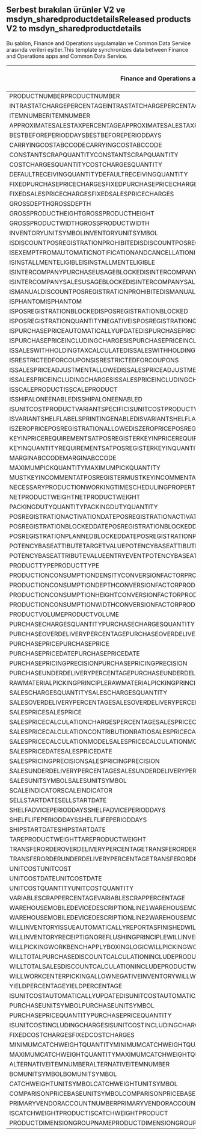 ## <a name="released-products-v2-to-msdyn_sharedproductdetails"></a><span data-ttu-id="a6610-101">Serbest bırakılan ürünler V2 ve msdyn_sharedproductdetails</span><span class="sxs-lookup"><span data-stu-id="a6610-101">Released products V2 to msdyn_sharedproductdetails</span></span>

<span data-ttu-id="a6610-102">Bu şablon, Finance and Operations uygulamaları ve Common Data Service arasında verileri eşitler.</span><span class="sxs-lookup"><span data-stu-id="a6610-102">This template synchronizes data between Finance and Operations apps and Common Data Service.</span></span>

<span data-ttu-id="a6610-103">Finance and Operations alanı</span><span class="sxs-lookup"><span data-stu-id="a6610-103">Finance and Operations field</span></span> | <span data-ttu-id="a6610-104">Eşleme türü</span><span class="sxs-lookup"><span data-stu-id="a6610-104">Map type</span></span> | <span data-ttu-id="a6610-105">Diğer Dynamics 365 alanı</span><span class="sxs-lookup"><span data-stu-id="a6610-105">Other Dynamics 365 field</span></span> | <span data-ttu-id="a6610-106">Varsayılan değer</span><span class="sxs-lookup"><span data-stu-id="a6610-106">Default value</span></span>
---|---|---|---
<span data-ttu-id="a6610-107">PRODUCTNUMBER</span><span class="sxs-lookup"><span data-stu-id="a6610-107">PRODUCTNUMBER</span></span> | > | <span data-ttu-id="a6610-108">msdyn_globalproduct.msdyn_productnumber</span><span class="sxs-lookup"><span data-stu-id="a6610-108">msdyn_globalproduct.msdyn_productnumber</span></span> | 
<span data-ttu-id="a6610-109">INTRASTATCHARGEPERCENTAGE</span><span class="sxs-lookup"><span data-stu-id="a6610-109">INTRASTATCHARGEPERCENTAGE</span></span> | > | <span data-ttu-id="a6610-110">msdyn_intrastatchargepercentage</span><span class="sxs-lookup"><span data-stu-id="a6610-110">msdyn_intrastatchargepercentage</span></span> | 
<span data-ttu-id="a6610-111">ITEMNUMBER</span><span class="sxs-lookup"><span data-stu-id="a6610-111">ITEMNUMBER</span></span> | >> | <span data-ttu-id="a6610-112">msdyn_itemnumber</span><span class="sxs-lookup"><span data-stu-id="a6610-112">msdyn_itemnumber</span></span> | 
<span data-ttu-id="a6610-113">APPROXIMATESALESTAXPERCENTAGE</span><span class="sxs-lookup"><span data-stu-id="a6610-113">APPROXIMATESALESTAXPERCENTAGE</span></span> | > | <span data-ttu-id="a6610-114">msdyn_approximatesalestaxpercentage</span><span class="sxs-lookup"><span data-stu-id="a6610-114">msdyn_approximatesalestaxpercentage</span></span> | 
<span data-ttu-id="a6610-115">BESTBEFOREPERIODDAYS</span><span class="sxs-lookup"><span data-stu-id="a6610-115">BESTBEFOREPERIODDAYS</span></span> | > | <span data-ttu-id="a6610-116">msdyn_bestbeforeperioddays</span><span class="sxs-lookup"><span data-stu-id="a6610-116">msdyn_bestbeforeperioddays</span></span> | 
<span data-ttu-id="a6610-117">CARRYINGCOSTABCCODE</span><span class="sxs-lookup"><span data-stu-id="a6610-117">CARRYINGCOSTABCCODE</span></span> | >> | <span data-ttu-id="a6610-118">msdyn_carryingcostabccode</span><span class="sxs-lookup"><span data-stu-id="a6610-118">msdyn_carryingcostabccode</span></span> | 
<span data-ttu-id="a6610-119">CONSTANTSCRAPQUANTITY</span><span class="sxs-lookup"><span data-stu-id="a6610-119">CONSTANTSCRAPQUANTITY</span></span> | > | <span data-ttu-id="a6610-120">msdyn_constantscrapquantity</span><span class="sxs-lookup"><span data-stu-id="a6610-120">msdyn_constantscrapquantity</span></span> | 
<span data-ttu-id="a6610-121">COSTCHARGESQUANTITY</span><span class="sxs-lookup"><span data-stu-id="a6610-121">COSTCHARGESQUANTITY</span></span> | > | <span data-ttu-id="a6610-122">msdyn_costchargesquantity</span><span class="sxs-lookup"><span data-stu-id="a6610-122">msdyn_costchargesquantity</span></span> | 
<span data-ttu-id="a6610-123">DEFAULTRECEIVINGQUANTITY</span><span class="sxs-lookup"><span data-stu-id="a6610-123">DEFAULTRECEIVINGQUANTITY</span></span> | > | <span data-ttu-id="a6610-124">msdyn_defaultreceivingquantity</span><span class="sxs-lookup"><span data-stu-id="a6610-124">msdyn_defaultreceivingquantity</span></span> | 
<span data-ttu-id="a6610-125">FIXEDPURCHASEPRICECHARGES</span><span class="sxs-lookup"><span data-stu-id="a6610-125">FIXEDPURCHASEPRICECHARGES</span></span> | > | <span data-ttu-id="a6610-126">msdyn_fixedpurchasepricecharges</span><span class="sxs-lookup"><span data-stu-id="a6610-126">msdyn_fixedpurchasepricecharges</span></span> | 
<span data-ttu-id="a6610-127">FIXEDSALESPRICECHARGES</span><span class="sxs-lookup"><span data-stu-id="a6610-127">FIXEDSALESPRICECHARGES</span></span> | > | <span data-ttu-id="a6610-128">msdyn_fixedsalespricecharges</span><span class="sxs-lookup"><span data-stu-id="a6610-128">msdyn_fixedsalespricecharges</span></span> | 
<span data-ttu-id="a6610-129">GROSSDEPTH</span><span class="sxs-lookup"><span data-stu-id="a6610-129">GROSSDEPTH</span></span> | > | <span data-ttu-id="a6610-130">msdyn_grossdepth</span><span class="sxs-lookup"><span data-stu-id="a6610-130">msdyn_grossdepth</span></span> | 
<span data-ttu-id="a6610-131">GROSSPRODUCTHEIGHT</span><span class="sxs-lookup"><span data-stu-id="a6610-131">GROSSPRODUCTHEIGHT</span></span> | > | <span data-ttu-id="a6610-132">msdyn_grossproductheight</span><span class="sxs-lookup"><span data-stu-id="a6610-132">msdyn_grossproductheight</span></span> | 
<span data-ttu-id="a6610-133">GROSSPRODUCTWIDTH</span><span class="sxs-lookup"><span data-stu-id="a6610-133">GROSSPRODUCTWIDTH</span></span> | > | <span data-ttu-id="a6610-134">msdyn_grossproductwidth</span><span class="sxs-lookup"><span data-stu-id="a6610-134">msdyn_grossproductwidth</span></span> | 
<span data-ttu-id="a6610-135">INVENTORYUNITSYMBOL</span><span class="sxs-lookup"><span data-stu-id="a6610-135">INVENTORYUNITSYMBOL</span></span> | > | <span data-ttu-id="a6610-136">msdyn_inventoryunitsymbol.msdyn_symbol</span><span class="sxs-lookup"><span data-stu-id="a6610-136">msdyn_inventoryunitsymbol.msdyn_symbol</span></span> | 
<span data-ttu-id="a6610-137">ISDISCOUNTPOSREGISTRATIONPROHIBITED</span><span class="sxs-lookup"><span data-stu-id="a6610-137">ISDISCOUNTPOSREGISTRATIONPROHIBITED</span></span> | >> | <span data-ttu-id="a6610-138">msdyn_isdiscountposregistrationprohibited</span><span class="sxs-lookup"><span data-stu-id="a6610-138">msdyn_isdiscountposregistrationprohibited</span></span> | 
<span data-ttu-id="a6610-139">ISEXEMPTFROMAUTOMATICNOTIFICATIONANDCANCELLATION</span><span class="sxs-lookup"><span data-stu-id="a6610-139">ISEXEMPTFROMAUTOMATICNOTIFICATIONANDCANCELLATION</span></span> | >> | <span data-ttu-id="a6610-140">msdyn_exemptautomaticnotificationcancel</span><span class="sxs-lookup"><span data-stu-id="a6610-140">msdyn_exemptautomaticnotificationcancel</span></span> | 
<span data-ttu-id="a6610-141">ISINSTALLMENTELIGIBLE</span><span class="sxs-lookup"><span data-stu-id="a6610-141">ISINSTALLMENTELIGIBLE</span></span> | >> | <span data-ttu-id="a6610-142">msdyn_isinstallmenteligible</span><span class="sxs-lookup"><span data-stu-id="a6610-142">msdyn_isinstallmenteligible</span></span> | 
<span data-ttu-id="a6610-143">ISINTERCOMPANYPURCHASEUSAGEBLOCKED</span><span class="sxs-lookup"><span data-stu-id="a6610-143">ISINTERCOMPANYPURCHASEUSAGEBLOCKED</span></span> | >> | <span data-ttu-id="a6610-144">msdyn_isintercompanypurchaseusageblocked</span><span class="sxs-lookup"><span data-stu-id="a6610-144">msdyn_isintercompanypurchaseusageblocked</span></span> | 
<span data-ttu-id="a6610-145">ISINTERCOMPANYSALESUSAGEBLOCKED</span><span class="sxs-lookup"><span data-stu-id="a6610-145">ISINTERCOMPANYSALESUSAGEBLOCKED</span></span> | >> | <span data-ttu-id="a6610-146">msdyn_isintercompanysalesusageblocked</span><span class="sxs-lookup"><span data-stu-id="a6610-146">msdyn_isintercompanysalesusageblocked</span></span> | 
<span data-ttu-id="a6610-147">ISMANUALDISCOUNTPOSREGISTRATIONPROHIBITED</span><span class="sxs-lookup"><span data-stu-id="a6610-147">ISMANUALDISCOUNTPOSREGISTRATIONPROHIBITED</span></span> | >> | <span data-ttu-id="a6610-148">msdyn_ismanualdiscposregistrationprohibited</span><span class="sxs-lookup"><span data-stu-id="a6610-148">msdyn_ismanualdiscposregistrationprohibited</span></span> | 
<span data-ttu-id="a6610-149">ISPHANTOM</span><span class="sxs-lookup"><span data-stu-id="a6610-149">ISPHANTOM</span></span> | >> | <span data-ttu-id="a6610-150">msdyn_isphantom</span><span class="sxs-lookup"><span data-stu-id="a6610-150">msdyn_isphantom</span></span> | 
<span data-ttu-id="a6610-151">ISPOSREGISTRATIONBLOCKED</span><span class="sxs-lookup"><span data-stu-id="a6610-151">ISPOSREGISTRATIONBLOCKED</span></span> | >> | <span data-ttu-id="a6610-152">msdyn_isposregistrationblocked</span><span class="sxs-lookup"><span data-stu-id="a6610-152">msdyn_isposregistrationblocked</span></span> | 
<span data-ttu-id="a6610-153">ISPOSREGISTRATIONQUANTITYNEGATIVE</span><span class="sxs-lookup"><span data-stu-id="a6610-153">ISPOSREGISTRATIONQUANTITYNEGATIVE</span></span> | >> | <span data-ttu-id="a6610-154">msdyn_isposregistrationquantitynegative</span><span class="sxs-lookup"><span data-stu-id="a6610-154">msdyn_isposregistrationquantitynegative</span></span> | 
<span data-ttu-id="a6610-155">ISPURCHASEPRICEAUTOMATICALLYUPDATED</span><span class="sxs-lookup"><span data-stu-id="a6610-155">ISPURCHASEPRICEAUTOMATICALLYUPDATED</span></span> | >> | <span data-ttu-id="a6610-156">msdyn_ispurchasepriceautomaticallyupdated</span><span class="sxs-lookup"><span data-stu-id="a6610-156">msdyn_ispurchasepriceautomaticallyupdated</span></span> | 
<span data-ttu-id="a6610-157">ISPURCHASEPRICEINCLUDINGCHARGES</span><span class="sxs-lookup"><span data-stu-id="a6610-157">ISPURCHASEPRICEINCLUDINGCHARGES</span></span> | >> | <span data-ttu-id="a6610-158">msdyn_ispurchasepriceincludingcharges</span><span class="sxs-lookup"><span data-stu-id="a6610-158">msdyn_ispurchasepriceincludingcharges</span></span> | 
<span data-ttu-id="a6610-159">ISSALESWITHHOLDINGTAXCALCULATED</span><span class="sxs-lookup"><span data-stu-id="a6610-159">ISSALESWITHHOLDINGTAXCALCULATED</span></span> | >> | <span data-ttu-id="a6610-160">msdyn_issaleswithholdingtaxcalculated</span><span class="sxs-lookup"><span data-stu-id="a6610-160">msdyn_issaleswithholdingtaxcalculated</span></span> | 
<span data-ttu-id="a6610-161">ISRESTRICTEDFORCOUPONS</span><span class="sxs-lookup"><span data-stu-id="a6610-161">ISRESTRICTEDFORCOUPONS</span></span> | >> | <span data-ttu-id="a6610-162">msdyn_isrestrictedforcoupons</span><span class="sxs-lookup"><span data-stu-id="a6610-162">msdyn_isrestrictedforcoupons</span></span> | 
<span data-ttu-id="a6610-163">ISSALESPRICEADJUSTMENTALLOWED</span><span class="sxs-lookup"><span data-stu-id="a6610-163">ISSALESPRICEADJUSTMENTALLOWED</span></span> | >> | <span data-ttu-id="a6610-164">msdyn_issalespriceadjustmentallowed</span><span class="sxs-lookup"><span data-stu-id="a6610-164">msdyn_issalespriceadjustmentallowed</span></span> | 
<span data-ttu-id="a6610-165">ISSALESPRICEINCLUDINGCHARGES</span><span class="sxs-lookup"><span data-stu-id="a6610-165">ISSALESPRICEINCLUDINGCHARGES</span></span> | >> | <span data-ttu-id="a6610-166">msdyn_issalespriceincludingcharges</span><span class="sxs-lookup"><span data-stu-id="a6610-166">msdyn_issalespriceincludingcharges</span></span> | 
<span data-ttu-id="a6610-167">ISSCALEPRODUCT</span><span class="sxs-lookup"><span data-stu-id="a6610-167">ISSCALEPRODUCT</span></span> | >> | <span data-ttu-id="a6610-168">msdyn_isscaleproduct</span><span class="sxs-lookup"><span data-stu-id="a6610-168">msdyn_isscaleproduct</span></span> | 
<span data-ttu-id="a6610-169">ISSHIPALONEENABLED</span><span class="sxs-lookup"><span data-stu-id="a6610-169">ISSHIPALONEENABLED</span></span> | >> | <span data-ttu-id="a6610-170">msdyn_isshipaloneenabled</span><span class="sxs-lookup"><span data-stu-id="a6610-170">msdyn_isshipaloneenabled</span></span> | 
<span data-ttu-id="a6610-171">ISUNITCOSTPRODUCTVARIANTSPECIFIC</span><span class="sxs-lookup"><span data-stu-id="a6610-171">ISUNITCOSTPRODUCTVARIANTSPECIFIC</span></span> | >> | <span data-ttu-id="a6610-172">msdyn_isunitcostproductvariantspecific</span><span class="sxs-lookup"><span data-stu-id="a6610-172">msdyn_isunitcostproductvariantspecific</span></span> | 
<span data-ttu-id="a6610-173">ISVARIANTSHELFLABELSPRINTINGENABLED</span><span class="sxs-lookup"><span data-stu-id="a6610-173">ISVARIANTSHELFLABELSPRINTINGENABLED</span></span> | >> | <span data-ttu-id="a6610-174">msdyn_isvariantshelflabelsprintingenabled</span><span class="sxs-lookup"><span data-stu-id="a6610-174">msdyn_isvariantshelflabelsprintingenabled</span></span> | 
<span data-ttu-id="a6610-175">ISZEROPRICEPOSREGISTRATIONALLOWED</span><span class="sxs-lookup"><span data-stu-id="a6610-175">ISZEROPRICEPOSREGISTRATIONALLOWED</span></span> | >> | <span data-ttu-id="a6610-176">msdyn_iszeropriceposregistrationallowed</span><span class="sxs-lookup"><span data-stu-id="a6610-176">msdyn_iszeropriceposregistrationallowed</span></span> | 
<span data-ttu-id="a6610-177">KEYINPRICEREQUIREMENTSATPOSREGISTER</span><span class="sxs-lookup"><span data-stu-id="a6610-177">KEYINPRICEREQUIREMENTSATPOSREGISTER</span></span> | >> | <span data-ttu-id="a6610-178">msdyn_keyinpricerequirementsatposregister</span><span class="sxs-lookup"><span data-stu-id="a6610-178">msdyn_keyinpricerequirementsatposregister</span></span> | 
<span data-ttu-id="a6610-179">KEYINQUANTITYREQUIREMENTSATPOSREGISTER</span><span class="sxs-lookup"><span data-stu-id="a6610-179">KEYINQUANTITYREQUIREMENTSATPOSREGISTER</span></span> | >> | <span data-ttu-id="a6610-180">msdyn_keyinquantityrequirementsatposregister</span><span class="sxs-lookup"><span data-stu-id="a6610-180">msdyn_keyinquantityrequirementsatposregister</span></span> | 
<span data-ttu-id="a6610-181">MARGINABCCODE</span><span class="sxs-lookup"><span data-stu-id="a6610-181">MARGINABCCODE</span></span> | >> | <span data-ttu-id="a6610-182">msdyn_marginabccode</span><span class="sxs-lookup"><span data-stu-id="a6610-182">msdyn_marginabccode</span></span> | 
<span data-ttu-id="a6610-183">MAXIMUMPICKQUANTITY</span><span class="sxs-lookup"><span data-stu-id="a6610-183">MAXIMUMPICKQUANTITY</span></span> | > | <span data-ttu-id="a6610-184">msdyn_maximumpickquantity</span><span class="sxs-lookup"><span data-stu-id="a6610-184">msdyn_maximumpickquantity</span></span> | 
<span data-ttu-id="a6610-185">MUSTKEYINCOMMENTATPOSREGISTER</span><span class="sxs-lookup"><span data-stu-id="a6610-185">MUSTKEYINCOMMENTATPOSREGISTER</span></span> | >> | <span data-ttu-id="a6610-186">msdyn_mustkeyincommentatposregister</span><span class="sxs-lookup"><span data-stu-id="a6610-186">msdyn_mustkeyincommentatposregister</span></span> | 
<span data-ttu-id="a6610-187">NECESSARYPRODUCTIONWORKINGTIMESCHEDULINGPROPERTYID</span><span class="sxs-lookup"><span data-stu-id="a6610-187">NECESSARYPRODUCTIONWORKINGTIMESCHEDULINGPROPERTYID</span></span> | > | <span data-ttu-id="a6610-188">msdyn_necessaryproductionworkingtimeschedulingp</span><span class="sxs-lookup"><span data-stu-id="a6610-188">msdyn_necessaryproductionworkingtimeschedulingp</span></span> | 
<span data-ttu-id="a6610-189">NETPRODUCTWEIGHT</span><span class="sxs-lookup"><span data-stu-id="a6610-189">NETPRODUCTWEIGHT</span></span> | > | <span data-ttu-id="a6610-190">msdyn_netproductweight</span><span class="sxs-lookup"><span data-stu-id="a6610-190">msdyn_netproductweight</span></span> | 
<span data-ttu-id="a6610-191">PACKINGDUTYQUANTITY</span><span class="sxs-lookup"><span data-stu-id="a6610-191">PACKINGDUTYQUANTITY</span></span> | > | <span data-ttu-id="a6610-192">msdyn_packingdutyquantity</span><span class="sxs-lookup"><span data-stu-id="a6610-192">msdyn_packingdutyquantity</span></span> | 
<span data-ttu-id="a6610-193">POSREGISTRATIONACTIVATIONDATE</span><span class="sxs-lookup"><span data-stu-id="a6610-193">POSREGISTRATIONACTIVATIONDATE</span></span> | > | <span data-ttu-id="a6610-194">msdyn_posregistrationactivationdate</span><span class="sxs-lookup"><span data-stu-id="a6610-194">msdyn_posregistrationactivationdate</span></span> | 
<span data-ttu-id="a6610-195">POSREGISTRATIONBLOCKEDDATE</span><span class="sxs-lookup"><span data-stu-id="a6610-195">POSREGISTRATIONBLOCKEDDATE</span></span> | > | <span data-ttu-id="a6610-196">msdyn_posregistrationblockeddate</span><span class="sxs-lookup"><span data-stu-id="a6610-196">msdyn_posregistrationblockeddate</span></span> | 
<span data-ttu-id="a6610-197">POSREGISTRATIONPLANNEDBLOCKEDDATE</span><span class="sxs-lookup"><span data-stu-id="a6610-197">POSREGISTRATIONPLANNEDBLOCKEDDATE</span></span> | > | <span data-ttu-id="a6610-198">msdyn_posregistrationplannedblockeddate</span><span class="sxs-lookup"><span data-stu-id="a6610-198">msdyn_posregistrationplannedblockeddate</span></span> | 
<span data-ttu-id="a6610-199">POTENCYBASEATTIBUTETARGETVALUE</span><span class="sxs-lookup"><span data-stu-id="a6610-199">POTENCYBASEATTIBUTETARGETVALUE</span></span> | > | <span data-ttu-id="a6610-200">msdyn_potencybaseattibutetargetvalue</span><span class="sxs-lookup"><span data-stu-id="a6610-200">msdyn_potencybaseattibutetargetvalue</span></span> | 
<span data-ttu-id="a6610-201">POTENCYBASEATTRIBUTEVALUEENTRYEVENT</span><span class="sxs-lookup"><span data-stu-id="a6610-201">POTENCYBASEATTRIBUTEVALUEENTRYEVENT</span></span> | >> | <span data-ttu-id="a6610-202">msdyn_potencybaseattributevalueentryevent</span><span class="sxs-lookup"><span data-stu-id="a6610-202">msdyn_potencybaseattributevalueentryevent</span></span> | 
<span data-ttu-id="a6610-203">PRODUCTTYPE</span><span class="sxs-lookup"><span data-stu-id="a6610-203">PRODUCTTYPE</span></span> | >> | <span data-ttu-id="a6610-204">msdyn_producttype</span><span class="sxs-lookup"><span data-stu-id="a6610-204">msdyn_producttype</span></span> | 
<span data-ttu-id="a6610-205">PRODUCTIONCONSUMPTIONDENSITYCONVERSIONFACTOR</span><span class="sxs-lookup"><span data-stu-id="a6610-205">PRODUCTIONCONSUMPTIONDENSITYCONVERSIONFACTOR</span></span> | > | <span data-ttu-id="a6610-206">msdyn_productionconsumptiondensityconversion</span><span class="sxs-lookup"><span data-stu-id="a6610-206">msdyn_productionconsumptiondensityconversion</span></span> | 
<span data-ttu-id="a6610-207">PRODUCTIONCONSUMPTIONDEPTHCONVERSIONFACTOR</span><span class="sxs-lookup"><span data-stu-id="a6610-207">PRODUCTIONCONSUMPTIONDEPTHCONVERSIONFACTOR</span></span> | > | <span data-ttu-id="a6610-208">msdyn_productionconsumptiondepthconversion</span><span class="sxs-lookup"><span data-stu-id="a6610-208">msdyn_productionconsumptiondepthconversion</span></span> | 
<span data-ttu-id="a6610-209">PRODUCTIONCONSUMPTIONHEIGHTCONVERSIONFACTOR</span><span class="sxs-lookup"><span data-stu-id="a6610-209">PRODUCTIONCONSUMPTIONHEIGHTCONVERSIONFACTOR</span></span> | > | <span data-ttu-id="a6610-210">msdyn_productionconsumptionheightconversion</span><span class="sxs-lookup"><span data-stu-id="a6610-210">msdyn_productionconsumptionheightconversion</span></span> | 
<span data-ttu-id="a6610-211">PRODUCTIONCONSUMPTIONWIDTHCONVERSIONFACTOR</span><span class="sxs-lookup"><span data-stu-id="a6610-211">PRODUCTIONCONSUMPTIONWIDTHCONVERSIONFACTOR</span></span> | > | <span data-ttu-id="a6610-212">msdyn_productionconsumptionwidthconversion</span><span class="sxs-lookup"><span data-stu-id="a6610-212">msdyn_productionconsumptionwidthconversion</span></span> | 
<span data-ttu-id="a6610-213">PRODUCTVOLUME</span><span class="sxs-lookup"><span data-stu-id="a6610-213">PRODUCTVOLUME</span></span> | > | <span data-ttu-id="a6610-214">msdyn_productvolume</span><span class="sxs-lookup"><span data-stu-id="a6610-214">msdyn_productvolume</span></span> | 
<span data-ttu-id="a6610-215">PURCHASECHARGESQUANTITY</span><span class="sxs-lookup"><span data-stu-id="a6610-215">PURCHASECHARGESQUANTITY</span></span> | > | <span data-ttu-id="a6610-216">msdyn_purchasechargesquantity</span><span class="sxs-lookup"><span data-stu-id="a6610-216">msdyn_purchasechargesquantity</span></span> | 
<span data-ttu-id="a6610-217">PURCHASEOVERDELIVERYPERCENTAGE</span><span class="sxs-lookup"><span data-stu-id="a6610-217">PURCHASEOVERDELIVERYPERCENTAGE</span></span> | > | <span data-ttu-id="a6610-218">msdyn_purchaseoverdeliverypercentage</span><span class="sxs-lookup"><span data-stu-id="a6610-218">msdyn_purchaseoverdeliverypercentage</span></span> | 
<span data-ttu-id="a6610-219">PURCHASEPRICE</span><span class="sxs-lookup"><span data-stu-id="a6610-219">PURCHASEPRICE</span></span> | > | <span data-ttu-id="a6610-220">msdyn_purchaseprice</span><span class="sxs-lookup"><span data-stu-id="a6610-220">msdyn_purchaseprice</span></span> | 
<span data-ttu-id="a6610-221">PURCHASEPRICEDATE</span><span class="sxs-lookup"><span data-stu-id="a6610-221">PURCHASEPRICEDATE</span></span> | > | <span data-ttu-id="a6610-222">msdyn_purchasepricedate</span><span class="sxs-lookup"><span data-stu-id="a6610-222">msdyn_purchasepricedate</span></span> | 
<span data-ttu-id="a6610-223">PURCHASEPRICINGPRECISION</span><span class="sxs-lookup"><span data-stu-id="a6610-223">PURCHASEPRICINGPRECISION</span></span> | > | <span data-ttu-id="a6610-224">msdyn_purchasepricingprecision</span><span class="sxs-lookup"><span data-stu-id="a6610-224">msdyn_purchasepricingprecision</span></span> | 
<span data-ttu-id="a6610-225">PURCHASEUNDERDELIVERYPERCENTAGE</span><span class="sxs-lookup"><span data-stu-id="a6610-225">PURCHASEUNDERDELIVERYPERCENTAGE</span></span> | > | <span data-ttu-id="a6610-226">msdyn_purchaseunderdeliverypercentage</span><span class="sxs-lookup"><span data-stu-id="a6610-226">msdyn_purchaseunderdeliverypercentage</span></span> | 
<span data-ttu-id="a6610-227">RAWMATERIALPICKINGPRINCIPLE</span><span class="sxs-lookup"><span data-stu-id="a6610-227">RAWMATERIALPICKINGPRINCIPLE</span></span> | >> | <span data-ttu-id="a6610-228">msdyn_rawmaterialpickingprinciple</span><span class="sxs-lookup"><span data-stu-id="a6610-228">msdyn_rawmaterialpickingprinciple</span></span> | 
<span data-ttu-id="a6610-229">SALESCHARGESQUANTITY</span><span class="sxs-lookup"><span data-stu-id="a6610-229">SALESCHARGESQUANTITY</span></span> | > | <span data-ttu-id="a6610-230">msdyn_saleschargesquantity</span><span class="sxs-lookup"><span data-stu-id="a6610-230">msdyn_saleschargesquantity</span></span> | 
<span data-ttu-id="a6610-231">SALESOVERDELIVERYPERCENTAGE</span><span class="sxs-lookup"><span data-stu-id="a6610-231">SALESOVERDELIVERYPERCENTAGE</span></span> | > | <span data-ttu-id="a6610-232">msdyn_salesoverdeliverypercentage</span><span class="sxs-lookup"><span data-stu-id="a6610-232">msdyn_salesoverdeliverypercentage</span></span> | 
<span data-ttu-id="a6610-233">SALESPRICE</span><span class="sxs-lookup"><span data-stu-id="a6610-233">SALESPRICE</span></span> | > | <span data-ttu-id="a6610-234">msdyn_salesprice</span><span class="sxs-lookup"><span data-stu-id="a6610-234">msdyn_salesprice</span></span> | 
<span data-ttu-id="a6610-235">SALESPRICECALCULATIONCHARGESPERCENTAGE</span><span class="sxs-lookup"><span data-stu-id="a6610-235">SALESPRICECALCULATIONCHARGESPERCENTAGE</span></span> | > | <span data-ttu-id="a6610-236">msdyn_salespricecalculationchargespercentage</span><span class="sxs-lookup"><span data-stu-id="a6610-236">msdyn_salespricecalculationchargespercentage</span></span> | 
<span data-ttu-id="a6610-237">SALESPRICECALCULATIONCONTRIBUTIONRATIO</span><span class="sxs-lookup"><span data-stu-id="a6610-237">SALESPRICECALCULATIONCONTRIBUTIONRATIO</span></span> | > | <span data-ttu-id="a6610-238">msdyn_salespricecalculationcontributionratio</span><span class="sxs-lookup"><span data-stu-id="a6610-238">msdyn_salespricecalculationcontributionratio</span></span> | 
<span data-ttu-id="a6610-239">SALESPRICECALCULATIONMODEL</span><span class="sxs-lookup"><span data-stu-id="a6610-239">SALESPRICECALCULATIONMODEL</span></span> | >> | <span data-ttu-id="a6610-240">msdyn_salespricecalculationmodel</span><span class="sxs-lookup"><span data-stu-id="a6610-240">msdyn_salespricecalculationmodel</span></span> | 
<span data-ttu-id="a6610-241">SALESPRICEDATE</span><span class="sxs-lookup"><span data-stu-id="a6610-241">SALESPRICEDATE</span></span> | > | <span data-ttu-id="a6610-242">msdyn_salespricedate</span><span class="sxs-lookup"><span data-stu-id="a6610-242">msdyn_salespricedate</span></span> | 
<span data-ttu-id="a6610-243">SALESPRICINGPRECISION</span><span class="sxs-lookup"><span data-stu-id="a6610-243">SALESPRICINGPRECISION</span></span> | > | <span data-ttu-id="a6610-244">msdyn_salespricingprecision</span><span class="sxs-lookup"><span data-stu-id="a6610-244">msdyn_salespricingprecision</span></span> | 
<span data-ttu-id="a6610-245">SALESUNDERDELIVERYPERCENTAGE</span><span class="sxs-lookup"><span data-stu-id="a6610-245">SALESUNDERDELIVERYPERCENTAGE</span></span> | > | <span data-ttu-id="a6610-246">msdyn_salesunderdeliverypercentage</span><span class="sxs-lookup"><span data-stu-id="a6610-246">msdyn_salesunderdeliverypercentage</span></span> | 
<span data-ttu-id="a6610-247">SALESUNITSYMBOL</span><span class="sxs-lookup"><span data-stu-id="a6610-247">SALESUNITSYMBOL</span></span> | > | <span data-ttu-id="a6610-248">msdyn_salesunitsymbol.msdyn_symbol</span><span class="sxs-lookup"><span data-stu-id="a6610-248">msdyn_salesunitsymbol.msdyn_symbol</span></span> | 
<span data-ttu-id="a6610-249">SCALEINDICATOR</span><span class="sxs-lookup"><span data-stu-id="a6610-249">SCALEINDICATOR</span></span> | >> | <span data-ttu-id="a6610-250">msdyn_scaleindicator</span><span class="sxs-lookup"><span data-stu-id="a6610-250">msdyn_scaleindicator</span></span> | 
<span data-ttu-id="a6610-251">SELLSTARTDATE</span><span class="sxs-lookup"><span data-stu-id="a6610-251">SELLSTARTDATE</span></span> | > | <span data-ttu-id="a6610-252">msdyn_sellstartdate</span><span class="sxs-lookup"><span data-stu-id="a6610-252">msdyn_sellstartdate</span></span> | 
<span data-ttu-id="a6610-253">SHELFADVICEPERIODDAYS</span><span class="sxs-lookup"><span data-stu-id="a6610-253">SHELFADVICEPERIODDAYS</span></span> | > | <span data-ttu-id="a6610-254">msdyn_shelfadviceperioddays</span><span class="sxs-lookup"><span data-stu-id="a6610-254">msdyn_shelfadviceperioddays</span></span> | 
<span data-ttu-id="a6610-255">SHELFLIFEPERIODDAYS</span><span class="sxs-lookup"><span data-stu-id="a6610-255">SHELFLIFEPERIODDAYS</span></span> | > | <span data-ttu-id="a6610-256">msdyn_shelflifeperioddays</span><span class="sxs-lookup"><span data-stu-id="a6610-256">msdyn_shelflifeperioddays</span></span> | 
<span data-ttu-id="a6610-257">SHIPSTARTDATE</span><span class="sxs-lookup"><span data-stu-id="a6610-257">SHIPSTARTDATE</span></span> | > | <span data-ttu-id="a6610-258">msdyn_shipstartdate</span><span class="sxs-lookup"><span data-stu-id="a6610-258">msdyn_shipstartdate</span></span> | 
<span data-ttu-id="a6610-259">TAREPRODUCTWEIGHT</span><span class="sxs-lookup"><span data-stu-id="a6610-259">TAREPRODUCTWEIGHT</span></span> | > | <span data-ttu-id="a6610-260">msdyn_tareproductweight</span><span class="sxs-lookup"><span data-stu-id="a6610-260">msdyn_tareproductweight</span></span> | 
<span data-ttu-id="a6610-261">TRANSFERORDEROVERDELIVERYPERCENTAGE</span><span class="sxs-lookup"><span data-stu-id="a6610-261">TRANSFERORDEROVERDELIVERYPERCENTAGE</span></span> | > | <span data-ttu-id="a6610-262">msdyn_transferorderoverdeliverypercentage</span><span class="sxs-lookup"><span data-stu-id="a6610-262">msdyn_transferorderoverdeliverypercentage</span></span> | 
<span data-ttu-id="a6610-263">TRANSFERORDERUNDERDELIVERYPERCENTAGE</span><span class="sxs-lookup"><span data-stu-id="a6610-263">TRANSFERORDERUNDERDELIVERYPERCENTAGE</span></span> | > | <span data-ttu-id="a6610-264">msdyn_transferorderunderdeliverypercentage</span><span class="sxs-lookup"><span data-stu-id="a6610-264">msdyn_transferorderunderdeliverypercentage</span></span> | 
<span data-ttu-id="a6610-265">UNITCOST</span><span class="sxs-lookup"><span data-stu-id="a6610-265">UNITCOST</span></span> | > | <span data-ttu-id="a6610-266">msdyn_unitcost</span><span class="sxs-lookup"><span data-stu-id="a6610-266">msdyn_unitcost</span></span> | 
<span data-ttu-id="a6610-267">UNITCOSTDATE</span><span class="sxs-lookup"><span data-stu-id="a6610-267">UNITCOSTDATE</span></span> | > | <span data-ttu-id="a6610-268">msdyn_unitcostdate</span><span class="sxs-lookup"><span data-stu-id="a6610-268">msdyn_unitcostdate</span></span> | 
<span data-ttu-id="a6610-269">UNITCOSTQUANTITY</span><span class="sxs-lookup"><span data-stu-id="a6610-269">UNITCOSTQUANTITY</span></span> | > | <span data-ttu-id="a6610-270">msdyn_unitcostquantity</span><span class="sxs-lookup"><span data-stu-id="a6610-270">msdyn_unitcostquantity</span></span> | 
<span data-ttu-id="a6610-271">VARIABLESCRAPPERCENTAGE</span><span class="sxs-lookup"><span data-stu-id="a6610-271">VARIABLESCRAPPERCENTAGE</span></span> | > | <span data-ttu-id="a6610-272">msdyn_variablescrappercentage</span><span class="sxs-lookup"><span data-stu-id="a6610-272">msdyn_variablescrappercentage</span></span> | 
<span data-ttu-id="a6610-273">WAREHOUSEMOBILEDEVICEDESCRIPTIONLINE1</span><span class="sxs-lookup"><span data-stu-id="a6610-273">WAREHOUSEMOBILEDEVICEDESCRIPTIONLINE1</span></span> | > | <span data-ttu-id="a6610-274">msdyn_warehousemobiledevicedescriptionline1</span><span class="sxs-lookup"><span data-stu-id="a6610-274">msdyn_warehousemobiledevicedescriptionline1</span></span> | 
<span data-ttu-id="a6610-275">WAREHOUSEMOBILEDEVICEDESCRIPTIONLINE2</span><span class="sxs-lookup"><span data-stu-id="a6610-275">WAREHOUSEMOBILEDEVICEDESCRIPTIONLINE2</span></span> | > | <span data-ttu-id="a6610-276">msdyn_warehousemobiledevicedescriptionline2</span><span class="sxs-lookup"><span data-stu-id="a6610-276">msdyn_warehousemobiledevicedescriptionline2</span></span> | 
<span data-ttu-id="a6610-277">WILLINVENTORYISSUEAUTOMATICALLYREPORTASFINISHED</span><span class="sxs-lookup"><span data-stu-id="a6610-277">WILLINVENTORYISSUEAUTOMATICALLYREPORTASFINISHED</span></span> | >> | <span data-ttu-id="a6610-278">msdyn_willinventoryissueautoreportasfinished</span><span class="sxs-lookup"><span data-stu-id="a6610-278">msdyn_willinventoryissueautoreportasfinished</span></span> | 
<span data-ttu-id="a6610-279">WILLINVENTORYRECEIPTIGNOREFLUSHINGPRINCIPLE</span><span class="sxs-lookup"><span data-stu-id="a6610-279">WILLINVENTORYRECEIPTIGNOREFLUSHINGPRINCIPLE</span></span> | >> | <span data-ttu-id="a6610-280">msdyn_willinventoryreceiptignoreflushing</span><span class="sxs-lookup"><span data-stu-id="a6610-280">msdyn_willinventoryreceiptignoreflushing</span></span> | 
<span data-ttu-id="a6610-281">WILLPICKINGWORKBENCHAPPLYBOXINGLOGIC</span><span class="sxs-lookup"><span data-stu-id="a6610-281">WILLPICKINGWORKBENCHAPPLYBOXINGLOGIC</span></span> | >> | <span data-ttu-id="a6610-282">msdyn_willpickingworkbenchapplyboxinglogic</span><span class="sxs-lookup"><span data-stu-id="a6610-282">msdyn_willpickingworkbenchapplyboxinglogic</span></span> | 
<span data-ttu-id="a6610-283">WILLTOTALPURCHASEDISCOUNTCALCULATIONINCLUDEPRODUCT</span><span class="sxs-lookup"><span data-stu-id="a6610-283">WILLTOTALPURCHASEDISCOUNTCALCULATIONINCLUDEPRODUCT</span></span> | >> | <span data-ttu-id="a6610-284">msdyn_willtotalpurchdiscountcalcincludeproduct</span><span class="sxs-lookup"><span data-stu-id="a6610-284">msdyn_willtotalpurchdiscountcalcincludeproduct</span></span> | 
<span data-ttu-id="a6610-285">WILLTOTALSALESDISCOUNTCALCULATIONINCLUDEPRODUCT</span><span class="sxs-lookup"><span data-stu-id="a6610-285">WILLTOTALSALESDISCOUNTCALCULATIONINCLUDEPRODUCT</span></span> | >> | <span data-ttu-id="a6610-286">msdyn_willtotalsalesdiscountcalcincludeproduct</span><span class="sxs-lookup"><span data-stu-id="a6610-286">msdyn_willtotalsalesdiscountcalcincludeproduct</span></span> | 
<span data-ttu-id="a6610-287">WILLWORKCENTERPICKINGALLOWNEGATIVEINVENTORY</span><span class="sxs-lookup"><span data-stu-id="a6610-287">WILLWORKCENTERPICKINGALLOWNEGATIVEINVENTORY</span></span> | >> | <span data-ttu-id="a6610-288">msdyn_willworkcenterpickingallownegativeinvent</span><span class="sxs-lookup"><span data-stu-id="a6610-288">msdyn_willworkcenterpickingallownegativeinvent</span></span> | 
<span data-ttu-id="a6610-289">YIELDPERCENTAGE</span><span class="sxs-lookup"><span data-stu-id="a6610-289">YIELDPERCENTAGE</span></span> | > | <span data-ttu-id="a6610-290">msdyn_yieldpercentage</span><span class="sxs-lookup"><span data-stu-id="a6610-290">msdyn_yieldpercentage</span></span> | 
<span data-ttu-id="a6610-291">ISUNITCOSTAUTOMATICALLYUPDATED</span><span class="sxs-lookup"><span data-stu-id="a6610-291">ISUNITCOSTAUTOMATICALLYUPDATED</span></span> | >> | <span data-ttu-id="a6610-292">msdyn_isunitcostautomaticallyupdated</span><span class="sxs-lookup"><span data-stu-id="a6610-292">msdyn_isunitcostautomaticallyupdated</span></span> | 
<span data-ttu-id="a6610-293">PURCHASEUNITSYMBOL</span><span class="sxs-lookup"><span data-stu-id="a6610-293">PURCHASEUNITSYMBOL</span></span> | > | <span data-ttu-id="a6610-294">msdyn_purchaseunitsymbol.msdyn_symbol</span><span class="sxs-lookup"><span data-stu-id="a6610-294">msdyn_purchaseunitsymbol.msdyn_symbol</span></span> | 
<span data-ttu-id="a6610-295">PURCHASEPRICEQUANTITY</span><span class="sxs-lookup"><span data-stu-id="a6610-295">PURCHASEPRICEQUANTITY</span></span> | > | <span data-ttu-id="a6610-296">msdyn_purchasepricequantity</span><span class="sxs-lookup"><span data-stu-id="a6610-296">msdyn_purchasepricequantity</span></span> | 
<span data-ttu-id="a6610-297">ISUNITCOSTINCLUDINGCHARGES</span><span class="sxs-lookup"><span data-stu-id="a6610-297">ISUNITCOSTINCLUDINGCHARGES</span></span> | >> | <span data-ttu-id="a6610-298">msdyn_isunitcostincludingcharges</span><span class="sxs-lookup"><span data-stu-id="a6610-298">msdyn_isunitcostincludingcharges</span></span> | 
<span data-ttu-id="a6610-299">FIXEDCOSTCHARGES</span><span class="sxs-lookup"><span data-stu-id="a6610-299">FIXEDCOSTCHARGES</span></span> | >> | <span data-ttu-id="a6610-300">msdyn_fixedcostcharges</span><span class="sxs-lookup"><span data-stu-id="a6610-300">msdyn_fixedcostcharges</span></span> | 
<span data-ttu-id="a6610-301">MINIMUMCATCHWEIGHTQUANTITY</span><span class="sxs-lookup"><span data-stu-id="a6610-301">MINIMUMCATCHWEIGHTQUANTITY</span></span> | >> | <span data-ttu-id="a6610-302">msdyn_minimumcatchweightquantity</span><span class="sxs-lookup"><span data-stu-id="a6610-302">msdyn_minimumcatchweightquantity</span></span> | 
<span data-ttu-id="a6610-303">MAXIMUMCATCHWEIGHTQUANTITY</span><span class="sxs-lookup"><span data-stu-id="a6610-303">MAXIMUMCATCHWEIGHTQUANTITY</span></span> | >> | <span data-ttu-id="a6610-304">msdyn_maximumcatchweightquantity</span><span class="sxs-lookup"><span data-stu-id="a6610-304">msdyn_maximumcatchweightquantity</span></span> | 
<span data-ttu-id="a6610-305">ALTERNATIVEITEMNUMBER</span><span class="sxs-lookup"><span data-stu-id="a6610-305">ALTERNATIVEITEMNUMBER</span></span> | >> | <span data-ttu-id="a6610-306">msdyn_alternativeitemnumber.msdyn_itemnumber</span><span class="sxs-lookup"><span data-stu-id="a6610-306">msdyn_alternativeitemnumber.msdyn_itemnumber</span></span> | 
<span data-ttu-id="a6610-307">BOMUNITSYMBOL</span><span class="sxs-lookup"><span data-stu-id="a6610-307">BOMUNITSYMBOL</span></span> | >> | <span data-ttu-id="a6610-308">msdyn_bomunitsymbol.msdyn_symbol</span><span class="sxs-lookup"><span data-stu-id="a6610-308">msdyn_bomunitsymbol.msdyn_symbol</span></span> | 
<span data-ttu-id="a6610-309">CATCHWEIGHTUNITSYMBOL</span><span class="sxs-lookup"><span data-stu-id="a6610-309">CATCHWEIGHTUNITSYMBOL</span></span> | >> | <span data-ttu-id="a6610-310">msdyn_catchweightunitsymbol.msdyn_symbol</span><span class="sxs-lookup"><span data-stu-id="a6610-310">msdyn_catchweightunitsymbol.msdyn_symbol</span></span> | 
<span data-ttu-id="a6610-311">COMPARISONPRICEBASEUNITSYMBOL</span><span class="sxs-lookup"><span data-stu-id="a6610-311">COMPARISONPRICEBASEUNITSYMBOL</span></span> | >> | <span data-ttu-id="a6610-312">msdyn_comparisonpricebaseunitsymbol.msdyn_symbol</span><span class="sxs-lookup"><span data-stu-id="a6610-312">msdyn_comparisonpricebaseunitsymbol.msdyn_symbol</span></span> | 
<span data-ttu-id="a6610-313">PRIMARYVENDORACCOUNTNUMBER</span><span class="sxs-lookup"><span data-stu-id="a6610-313">PRIMARYVENDORACCOUNTNUMBER</span></span> | >> | <span data-ttu-id="a6610-314">msdyn_vendorid.msdyn_vendoraccountnumber</span><span class="sxs-lookup"><span data-stu-id="a6610-314">msdyn_vendorid.msdyn_vendoraccountnumber</span></span> | 
<span data-ttu-id="a6610-315">ISCATCHWEIGHTPRODUCT</span><span class="sxs-lookup"><span data-stu-id="a6610-315">ISCATCHWEIGHTPRODUCT</span></span> | >> | <span data-ttu-id="a6610-316">msdyn_iscatchweight</span><span class="sxs-lookup"><span data-stu-id="a6610-316">msdyn_iscatchweight</span></span> | 
<span data-ttu-id="a6610-317">PRODUCTDIMENSIONGROUPNAME</span><span class="sxs-lookup"><span data-stu-id="a6610-317">PRODUCTDIMENSIONGROUPNAME</span></span> | >> | <span data-ttu-id="a6610-318">msdyn_productdimensiongroupid.msdyn_groupname</span><span class="sxs-lookup"><span data-stu-id="a6610-318">msdyn_productdimensiongroupid.msdyn_groupname</span></span> | 
